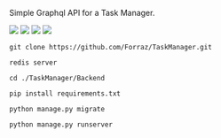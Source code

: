 Simple Graphql API for a Task Manager.


<img src="https://img.shields.io/badge/WEB_Framework-Django-blueviolet?style=for-the-badge"> <img src="https://img.shields.io/badge/API-GraphQL-blueviolet?style=for-the-badge">
<img src="https://img.shields.io/badge/DB-SQLite-blueviolet?style=for-the-badge">
<img src="https://img.shields.io/badge/DB-Redis-blueviolet?style=for-the-badge">
    
    git clone https://github.com/Forraz/TaskManager.git
    
    redis server
    
    cd ./TaskManager/Backend
    
    pip install requirements.txt
    
    python manage.py migrate
    
    python manage.py runserver
    
    



          
